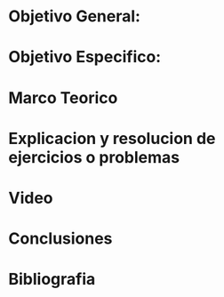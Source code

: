 
# Objetivo General:

# Objetivo Especifico:

# Marco Teorico

#  Explicacion y resolucion de ejercicios o problemas

# Video

# Conclusiones


# Bibliografia 

